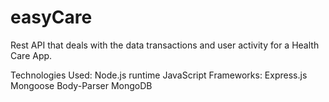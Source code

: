 # easyCare
 Rest API that deals with the data transactions and user activity for a Health Care App.
 
 Technologies Used:
 	Node.js runtime
	JavaScript Frameworks:
		Express.js Mongoose Body-Parser
	MongoDB
